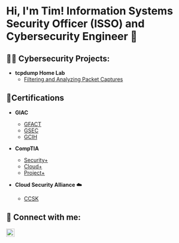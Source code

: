 <h1>Hi, I'm Tim! Information Systems Security Officer (ISSO) and Cybersecurity Engineer 🔐 </h1>

<h2>👨‍💻 Cybersecurity Projects:</h2>

- <b> tcpdump Home Lab </b>
  - [Filtering and Analyzing Packet Captures](https://canvas.sans.edu/eportfolios/343)
    

<h2>📄Certifications</h2>

- <b> GIAC </b>
  - [GFACT](https://www.credly.com/badges/4d38fbd2-7fa2-4e68-a0e6-11e0c9fd4dee/public_url)
  - [GSEC](https://www.credly.com/badges/d73efcca-989c-4d49-8c15-c92e48dee70d/public_url)
  - [GCIH](https://www.credly.com/badges/c074cd14-25ca-4bb0-9fc1-95136e47df55/public_url)

- <b> CompTIA </b>
  - [Security+](https://www.credly.com/badges/3078d871-e501-4dbb-ab7d-a643311e9ffc/public_url)
  - [Cloud+](https://www.credly.com/badges/c56adf83-ee50-4462-afee-6dd2de268886/public_url)
  - [Project+](https://www.credly.com/badges/9b23f649-a279-4898-8f7c-3ac3b0e68602/public_url)

 - <b> Cloud Security Alliance ☁️ </b>
   - [CCSK](https://www.credly.com/badges/636ab74d-5f7b-49fb-b8ee-2d80a7b70fb4/public_url)

 
<h2> 🤳 Connect with me:</h2>

[<img align="left" alt="timjterrance | LinkedIn" width="22px" src="https://cdn.jsdelivr.net/npm/simple-icons@v3/icons/linkedin.svg" />][linkedin]

[linkedin]: https://www.linkedin.com/in/timjterrance
